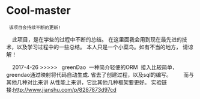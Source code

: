 # Cool-master
     该项目会持续不断的更新!
     
     此项目，是在学些的过程中不断的总结。 在这里面我会用到现在最先进的技术，以及学习过程中的一些总结。 本人只是一个小菜鸟。如有不当的地方，
     请谅解！
     
     2017-4-26 >>>>>   greenDao  一种简介轻便的ORM  接入比较简单，greendao通过映射将代码自动生成. 省去了创建过程，以及sql的编写。
        而与其他几种对比来讲 从性能上来讲，它比其他几种框架要更好。 实验链接:http://www.jianshu.com/p/8287873d97cd

